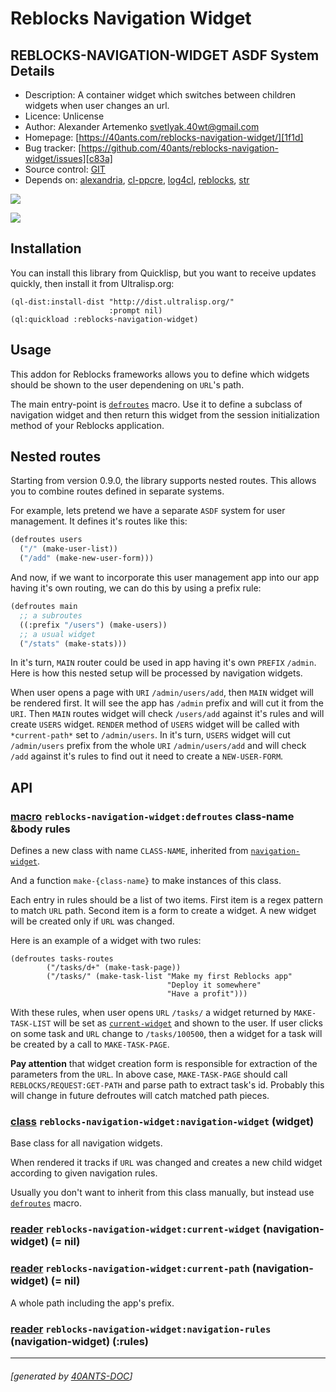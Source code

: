 <a id="x-28REBLOCKS-NAVIGATION-WIDGET-DOCS-2FINDEX-3A-40README-2040ANTS-DOC-2FLOCATIVES-3ASECTION-29"></a>

# Reblocks Navigation Widget

<a id="reblocks-navigation-widget-asdf-system-details"></a>

## REBLOCKS-NAVIGATION-WIDGET ASDF System Details

* Description: A container widget which switches between children widgets when user changes an url.
* Licence: Unlicense
* Author: Alexander Artemenko <svetlyak.40wt@gmail.com>
* Homepage: [https://40ants.com/reblocks-navigation-widget/][1f1d]
* Bug tracker: [https://github.com/40ants/reblocks-navigation-widget/issues][c83a]
* Source control: [GIT][a78a]
* Depends on: [alexandria][8236], [cl-ppcre][49b9], [log4cl][7f8b], [reblocks][184b], [str][ef7f]

[![](https://github-actions.40ants.com/40ants/reblocks-navigation-widget/matrix.svg?only=ci.run-tests)][7c86]

![](http://quickdocs.org/badge/reblocks-navigation-widget.svg)

<a id="x-28REBLOCKS-NAVIGATION-WIDGET-DOCS-2FINDEX-3A-3A-40INSTALLATION-2040ANTS-DOC-2FLOCATIVES-3ASECTION-29"></a>

## Installation

You can install this library from Quicklisp, but you want to receive updates quickly, then install it from Ultralisp.org:

```
(ql-dist:install-dist "http://dist.ultralisp.org/"
                      :prompt nil)
(ql:quickload :reblocks-navigation-widget)
```
<a id="x-28REBLOCKS-NAVIGATION-WIDGET-DOCS-2FINDEX-3A-3A-40USAGE-2040ANTS-DOC-2FLOCATIVES-3ASECTION-29"></a>

## Usage

This addon for Reblocks frameworks allows you to define which widgets should be
shown to the user dependening on `URL`'s path.

The main entry-point is [`defroutes`][5f0d] macro. Use it to define a subclass of
navigation widget and then return this widget from the session initialization
method of your Reblocks application.

<a id="x-28REBLOCKS-NAVIGATION-WIDGET-DOCS-2FINDEX-3A-3A-40NESTED-2040ANTS-DOC-2FLOCATIVES-3ASECTION-29"></a>

## Nested routes

Starting from version 0.9.0, the library supports nested routes.
This allows you to combine routes defined in separate systems.

For example, lets pretend we have a separate `ASDF` system for user management.
It defines it's routes like this:

```lisp
(defroutes users
  ("/" (make-user-list))
  ("/add" (make-new-user-form)))
```
And now, if we want to incorporate this user management app into our app having
it's own routing, we can do this by using a prefix rule:

```lisp
(defroutes main
  ;; a subroutes
  ((:prefix "/users") (make-users))
  ;; a usual widget
  ("/stats" (make-stats)))
```
In it's turn, `MAIN` router could be used in app having it's own `PREFIX` `/admin`. Here is how
this nested setup will be processed by navigation widgets.

When user opens a page with `URI` `/admin/users/add`, then `MAIN` widget will be rendered
first. It will see the app has `/admin` prefix and will cut it from the `URI`. Then `MAIN` routes
widget will check `/users/add` against it's rules and will create `USERS` widget. `RENDER` method
of `USERS` widget will be called with `*current-path*` set to `/admin/users`. In it's turn,
`USERS` widget will cut `/admin/users` prefix from the whole `URI` `/admin/users/add` and will check
`/add` against it's rules to find out it need to create a `NEW-USER-FORM`.

<a id="x-28REBLOCKS-NAVIGATION-WIDGET-DOCS-2FINDEX-3A-3A-40API-2040ANTS-DOC-2FLOCATIVES-3ASECTION-29"></a>

## API

<a id="x-28REBLOCKS-NAVIGATION-WIDGET-3ADEFROUTES-20-2840ANTS-DOC-2FLOCATIVES-3AMACRO-29-29"></a>

### [macro](a442) `reblocks-navigation-widget:defroutes` class-name &body rules

Defines a new class with name `CLASS-NAME`, inherited from [`navigation-widget`][9fc2].

And a function `make-{class-name}` to make instances of this class.

Each entry in rules should be a list of two items. First item is a regex pattern to match `URL` path.
Second item is a form to create a widget. A new widget will be created only if `URL`
was changed.

Here is an example of a widget with two rules:

```
(defroutes tasks-routes
        ("/tasks/d+" (make-task-page))
        ("/tasks/" (make-task-list "Make my first Reblocks app"
                                   "Deploy it somewhere"
                                   "Have a profit")))
```
With these rules, when user opens `URL` `/tasks/` a widget returned by `MAKE-TASK-LIST`
will be set as [`current-widget`][2e97] and shown to the user. If user clicks on some task
and `URL` change to `/tasks/100500`, then a widget for a task will be created by a call
to `MAKE-TASK-PAGE`.

**Pay attention** that widget creation form is responsible for extraction of the parameters
from the `URL`. In above case, `MAKE-TASK-PAGE` should call `REBLOCKS/REQUEST:GET-PATH` and
parse path to extract task's id. Probably this will change in future defroutes will catch
matched path pieces.

<a id="x-28REBLOCKS-NAVIGATION-WIDGET-3ANAVIGATION-WIDGET-20CLASS-29"></a>

### [class](ec55) `reblocks-navigation-widget:navigation-widget` (widget)

Base class for all navigation widgets.

When rendered it tracks if `URL` was changed and
creates a new child widget according to given navigation rules.

Usually you don't want to inherit from this class manually,
but instead use [`defroutes`][5f0d] macro.

<a id="x-28REBLOCKS-NAVIGATION-WIDGET-3ACURRENT-WIDGET-20-2840ANTS-DOC-2FLOCATIVES-3AREADER-20REBLOCKS-NAVIGATION-WIDGET-3ANAVIGATION-WIDGET-29-29"></a>

### [reader](abae) `reblocks-navigation-widget:current-widget` (navigation-widget) (= nil)

<a id="x-28REBLOCKS-NAVIGATION-WIDGET-3ACURRENT-PATH-20-2840ANTS-DOC-2FLOCATIVES-3AREADER-20REBLOCKS-NAVIGATION-WIDGET-3ANAVIGATION-WIDGET-29-29"></a>

### [reader](ccbf) `reblocks-navigation-widget:current-path` (navigation-widget) (= nil)

A whole path including the app's prefix.

<a id="x-28REBLOCKS-NAVIGATION-WIDGET-3ANAVIGATION-RULES-20-2840ANTS-DOC-2FLOCATIVES-3AREADER-20REBLOCKS-NAVIGATION-WIDGET-3ANAVIGATION-WIDGET-29-29"></a>

### [reader](eb62) `reblocks-navigation-widget:navigation-rules` (navigation-widget) (:rules)


[1f1d]: https://40ants.com/reblocks-navigation-widget/
[2e97]: https://40ants.com/reblocks-navigation-widget/#x-28REBLOCKS-NAVIGATION-WIDGET-3ACURRENT-WIDGET-20-2840ANTS-DOC-2FLOCATIVES-3AREADER-20REBLOCKS-NAVIGATION-WIDGET-3ANAVIGATION-WIDGET-29-29
[5f0d]: https://40ants.com/reblocks-navigation-widget/#x-28REBLOCKS-NAVIGATION-WIDGET-3ADEFROUTES-20-2840ANTS-DOC-2FLOCATIVES-3AMACRO-29-29
[9fc2]: https://40ants.com/reblocks-navigation-widget/#x-28REBLOCKS-NAVIGATION-WIDGET-3ANAVIGATION-WIDGET-20CLASS-29
[a78a]: https://github.com/40ants/reblocks-navigation-widget
[7c86]: https://github.com/40ants/reblocks-navigation-widget/actions
[a442]: https://github.com/40ants/reblocks-navigation-widget/blob/203beca7f16a25b7b7275fae0363d78948553a98/src/core.lisp#L109
[ec55]: https://github.com/40ants/reblocks-navigation-widget/blob/203beca7f16a25b7b7275fae0363d78948553a98/src/core.lisp#L25
[abae]: https://github.com/40ants/reblocks-navigation-widget/blob/203beca7f16a25b7b7275fae0363d78948553a98/src/core.lisp#L26
[ccbf]: https://github.com/40ants/reblocks-navigation-widget/blob/203beca7f16a25b7b7275fae0363d78948553a98/src/core.lisp#L28
[eb62]: https://github.com/40ants/reblocks-navigation-widget/blob/203beca7f16a25b7b7275fae0363d78948553a98/src/core.lisp#L34
[c83a]: https://github.com/40ants/reblocks-navigation-widget/issues
[8236]: https://quickdocs.org/alexandria
[49b9]: https://quickdocs.org/cl-ppcre
[7f8b]: https://quickdocs.org/log4cl
[184b]: https://quickdocs.org/reblocks
[ef7f]: https://quickdocs.org/str

* * *
###### [generated by [40ANTS-DOC](https://40ants.com/doc/)]
